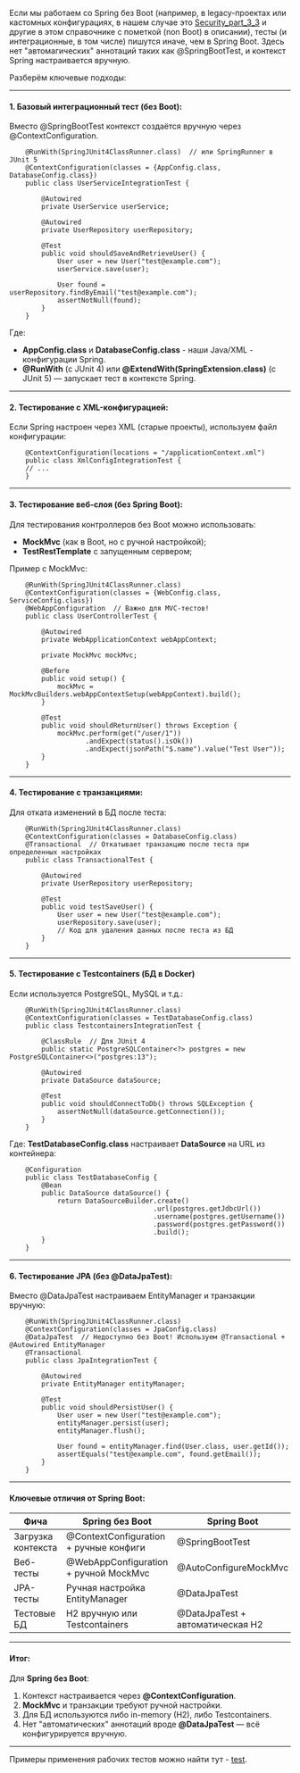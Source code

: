 Если мы работаем со Spring без Boot (например, в legacy-проектах или кастомных конфигурациях, в нашем случае это 
[Security_part_3_3](https://github.com/JcoderPaul/SPRING_SECURITY-Short_Guide/tree/master/Security_part_3_3) и другие в этом справочнике с пометкой (non Boot) в описании), тесты (и интеграционные, в том числе) пишутся иначе, чем в Spring Boot. Здесь нет "автомагических" аннотаций 
таких как @SpringBootTest, и контекст Spring настраивается вручную. 

Разберём ключевые подходы:
________________________________________________________________________________________________________________________
#### 1. Базовый интеграционный тест (без Boot):

Вместо @SpringBootTest контекст создаётся вручную через @ContextConfiguration.

        @RunWith(SpringJUnit4ClassRunner.class)  // или SpringRunner в JUnit 5
        @ContextConfiguration(classes = {AppConfig.class, DatabaseConfig.class})
        public class UserServiceIntegrationTest {
        
            @Autowired
            private UserService userService;
        
            @Autowired
            private UserRepository userRepository;
        
            @Test
            public void shouldSaveAndRetrieveUser() {
                User user = new User("test@example.com");
                userService.save(user);
        
                User found = userRepository.findByEmail("test@example.com");
                assertNotNull(found);
            }
        }
Где: 
- **AppConfig.class** и **DatabaseConfig.class** - наши Java/XML - конфигурации Spring.
- **@RunWith** (с JUnit 4) или **@ExtendWith(SpringExtension.class)** (с JUnit 5) — запускает тест в контексте Spring.
________________________________________________________________________________________________________________________
#### 2. Тестирование с XML-конфигурацией:
Если Spring настроен через XML (старые проекты), используем файл конфигурации:

        @ContextConfiguration(locations = "/applicationContext.xml")
        public class XmlConfigIntegrationTest {
        // ...
        }
________________________________________________________________________________________________________________________
#### 3. Тестирование веб-слоя (без Spring Boot):
Для тестирования контроллеров без Boot можно использовать:
- **MockMvc** (как в Boot, но с ручной настройкой);
- **TestRestTemplate** с запущенным сервером;

Пример с MockMvc:

        @RunWith(SpringJUnit4ClassRunner.class)
        @ContextConfiguration(classes = {WebConfig.class, ServiceConfig.class})
        @WebAppConfiguration  // Важно для MVC-тестов!
        public class UserControllerTest {
        
            @Autowired
            private WebApplicationContext webAppContext;
        
            private MockMvc mockMvc;
        
            @Before
            public void setup() {
                mockMvc = MockMvcBuilders.webAppContextSetup(webAppContext).build();
            }
        
            @Test
            public void shouldReturnUser() throws Exception {
                mockMvc.perform(get("/user/1"))
                       .andExpect(status().isOk())
                       .andExpect(jsonPath("$.name").value("Test User"));
            }
        }
________________________________________________________________________________________________________________________
#### 4. Тестирование с транзакциями:
Для отката изменений в БД после теста:

        @RunWith(SpringJUnit4ClassRunner.class)
        @ContextConfiguration(classes = DatabaseConfig.class)
        @Transactional  // Откатывает транзакцию после теста при определенных настройках
        public class TransactionalTest {
        
            @Autowired
            private UserRepository userRepository;
        
            @Test
            public void testSaveUser() {
                User user = new User("test@example.com");
                userRepository.save(user);
                // Код для удаления данных после теста из БД
            }
        }
________________________________________________________________________________________________________________________
#### 5. Тестирование с Testcontainers (БД в Docker)
Если используется PostgreSQL, MySQL и т.д.:

        @RunWith(SpringJUnit4ClassRunner.class)
        @ContextConfiguration(classes = TestDatabaseConfig.class)
        public class TestcontainersIntegrationTest {
        
            @ClassRule  // Для JUnit 4
            public static PostgreSQLContainer<?> postgres = new PostgreSQLContainer<>("postgres:13");
        
            @Autowired
            private DataSource dataSource;
        
            @Test
            public void shouldConnectToDb() throws SQLException {
                assertNotNull(dataSource.getConnection());
            }
        }

Где: **TestDatabaseConfig.class** настраивает **DataSource** на URL из контейнера:

        @Configuration
        public class TestDatabaseConfig {
            @Bean
            public DataSource dataSource() {
                return DataSourceBuilder.create()
                                        .url(postgres.getJdbcUrl())
                                        .username(postgres.getUsername())
                                        .password(postgres.getPassword())
                                        .build();
            }
        }
________________________________________________________________________________________________________________________
#### 6. Тестирование JPA (без @DataJpaTest):
Вместо @DataJpaTest настраиваем EntityManager и транзакции вручную:

        @RunWith(SpringJUnit4ClassRunner.class)
        @ContextConfiguration(classes = JpaConfig.class)
        @DataJpaTest  // Недоступно без Boot! Используем @Transactional + @Autowired EntityManager
        @Transactional
        public class JpaIntegrationTest {
        
            @Autowired
            private EntityManager entityManager;
        
            @Test
            public void shouldPersistUser() {
                User user = new User("test@example.com");
                entityManager.persist(user);
                entityManager.flush();
        
                User found = entityManager.find(User.class, user.getId());
                assertEquals("test@example.com", found.getEmail());
            }
        }
________________________________________________________________________________________________________________________
#### Ключевые отличия от Spring Boot:

| Фича	              | Spring без Boot                        | Spring Boot                      |
|--------------------|----------------------------------------|----------------------------------|
| Загрузка контекста | @ContextConfiguration + ручные конфиги | @SpringBootTest                  |
| Веб-тесты          | @WebAppConfiguration + ручной MockMvc  | @AutoConfigureMockMvc            |
| JPA-тесты          | Ручная настройка EntityManager         | @DataJpaTest                     |
| Тестовые БД        | H2 вручную или Testcontainers          | @DataJpaTest + автоматическая H2 |
________________________________________________________________________________________________________________________

#### Итог:
Для **Spring без Boot**:
1. Контекст настраивается через **@ContextConfiguration**.
2. **MockMvc** и транзакции требуют ручной настройки.
3. Для БД используются либо in-memory (H2), либо Testcontainers.
4. Нет "автоматических" аннотаций вроде **@DataJpaTest** — всё конфигурируется вручную.
________________________________________________________________________________________________________________________
Примеры применения рабочих тестов можно найти тут - [test](https://github.com/JcoderPaul/SPRING_SECURITY-Short_Guide/tree/04608aac9d483b2b6ef99ae695faabaf6497fa19/Security_part_4_1/src/test).